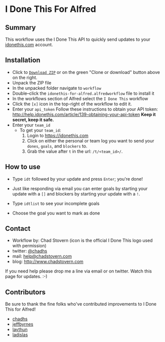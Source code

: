 # I Done This For Alfred

## Summary

This workflow uses the I Done This API to quickly send updates to your [idonethis.com](http://idonethis.com) account.

## Installation

- Click to [`Download ZIP`](https://github.com/chadhs/idonethis-for-alfred/archive/master.zip) or on the green "Clone or download" button above on the right.
- Unpack the ZIP file
- In the unpacked folder navigate to `workflow`
- Double–click the `idonethis-for-alfred.alfredworkflow` file to install it
- In the workflows section of Alfred select the `I Done This` workflow
- Click the `[x]` icon in the top-right of the workflow to edit it.
- Enter your `api_token`
    Follow these instructions to obtain your API token: http://help.idonethis.com/article/139-obtaining-your-api-token **Keep it secret, keep it safe.**
- Enter your `team_id`
    - To get your `team_id`:
        1. Login to https://idonethis.com
        2. Click on either the personal or team log you want to send your `dones`, `goals`, and `blockers` to.
        3. Grab the value after `t` in the url: `/t/<team_id>/`.

## How to use

- Type `idt` followed by your update and press `Enter`; you're done!
- Just like responding via email you can enter goals by starting your update with a `[]` and blockers by starting your update with a `!`.

- Type `idtlist` to see your incomplete goals
- Choose the goal you want to mark as done

## Contact

- Workflow by: Chad Stovern (icon is the official I Done This logo used with permission)
- twitter: [@chadhs](https://twitter.com/chadhs)
- mail: <help@chadstovern.com>
- blog: <http://www.chadstovern.com>

If you need help please drop me a line via email or on twitter. Watch this page for updates. :-)

## Contributors

Be sure to thank the fine folks who've contributed improvements to I Done This for Alfred!

- [chadhs](https://github.com/chadhs)
- [jeffbyrnes](https://github.com/jeffbyrnes)
- [laythun](https://github.com/laythun)
- [ladislas](https://github.com/ladislas)
